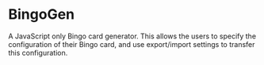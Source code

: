 BingoGen
=================

A JavaScript only Bingo card generator. This allows the users to specify the configuration of their Bingo card, and use export/import settings to transfer this configuration. 
